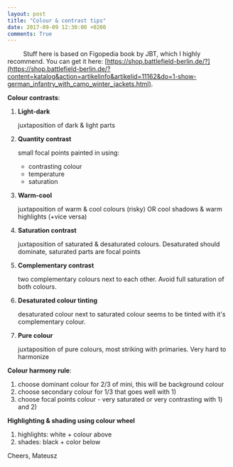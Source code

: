 ```yaml
---
layout: post
title: "Colour & contrast tips"
date: 2017-09-09 12:30:00 +0200
comments: True
---
```



&nbsp;&nbsp;&nbsp;&nbsp;&nbsp;&nbsp;&nbsp;&nbsp;
Stuff here is based on Figopedia book by JBT, which I highly recommend. You can get it here: [https://shop.battlefield-berlin.de/?](https://shop.battlefield-berlin.de/?content=katalog&action=artikelinfo&artikelid=11162&do=1-show-german_infantry_with_camo_winter_jackets.html).

**Colour contrasts**:

1. **Light-dark**

	juxtaposition of dark & light parts
2. **Quantity contrast**

	small focal points painted in using: 
	- contrasting colour
	- temperature
	- saturation
3. **Warm-cool**

	juxtaposition of warm & cool colours (risky) OR cool shadows & warm highlights (+vice versa)
4. **Saturation contrast**

	juxtaposition of saturated & desaturated colours. Desaturated should dominate, saturated parts are focal points
5. **Complementary contrast**

	two complementary colours next to each other. Avoid full saturation of both colours.
6. **Desaturated colour tinting**

	desaturated colour next to saturated colour seems to be tinted with it's complementary colour.
7. **Pure colour**

	juxtaposition of pure colours, most striking with primaries. Very hard to harmonize

**Colour harmony rule**:

1. choose dominant colour for 2/3 of mini, this will be background colour
2. choose secondary colour for 1/3 that goes well with 1)
3. choose focal points colour - very saturated or very contrasting with 1) and 2)

**Highlighting & shading using colour wheel**

1. highlights: white + colour above
2. shades: black + color below 

Cheers,
Mateusz